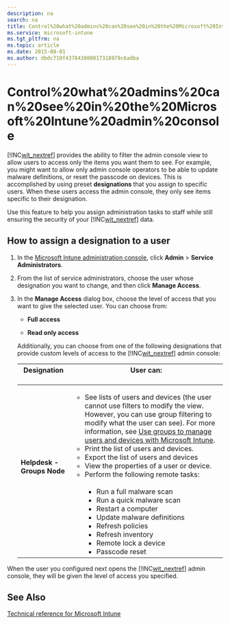 ```yaml
---
description: na
search: na
title: Control%20what%20admins%20can%20see%20in%20the%20Microsoft%20Intune%20admin%20console
ms.service: microsoft-intune
ms.tgt_pltfrm: na
ms.topic: article
ms.date: 2015-08-01
ms.author: dbdc710f437843008017318979c6adba
---
```

# Control%20what%20admins%20can%20see%20in%20the%20Microsoft%20Intune%20admin%20console
[!INC[wit_nextref](../Token/wit_nextref_md.md)] provides the ability to filter the admin console view to allow users to access only the items you want them to see. For example, you might want to allow only admin console operators to be able to update malware definitions, or reset the passcode on devices. This is accomplished by using preset **designations** that you assign to specific users. When these users access the admin console, they only see items specific to their designation.

Use this feature to help you assign administration tasks to staff while still ensuring the security of your [!INC[wit_nextref](../Token/wit_nextref_md.md)] data.

## How to assign a designation to a user

1. In the [Microsoft Intune administration console](https://manage.microsoft.com), click **Admin** &gt; **Service Administrators**.

2. From the list of service administrators, choose the user whose designation you want to change, and then click **Manage Access**.

3. In the **Manage Access** dialog box, choose the level of access that you want to give the selected user. You can choose from:

   - **Full access**

   - **Read only access**

   Additionally, you can choose from one of the following designations that provide custom levels of access to the [!INC[wit_nextref](../Token/wit_nextref_md.md)] admin console:

   |Designation <br /> <br />|User can: <br /> <br />|
   |---------------|-------------|
   |**Helpdesk - Groups Node** <br /> <br />|<ul><li>See lists of users and devices (the user cannot use filters to modify the view. However, you can use group filtering to modify what the user can see). For more information, see [Use groups to manage users and devices with Microsoft Intune](../Topic/Use_groups_to_manage_users_and_devices_with_Microsoft_Intune.md). </li><li>Print the list of users and devices. </li><li>Export the list of users and devices </li><li>View the properties of a user or device. </li><li>Perform the following remote tasks: <br /> <br /><ul><li>Run a full malware scan </li><li>Run a quick malware scan </li><li>Restart a computer </li><li>Update malware definitions </li><li>Refresh policies </li><li>Refresh inventory </li><li>Remote lock a device </li><li>Passcode reset </li> </ul> </li> </ul>|

When the user you configured next opens the [!INC[wit_nextref](../Token/wit_nextref_md.md)] admin console, they will be given the level of access you specified.

## See Also
[Technical reference for Microsoft Intune](../Topic/Technical_reference_for_Microsoft_Intune.md)

